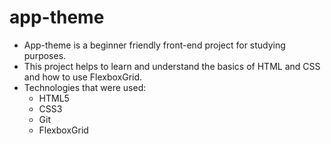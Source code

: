 # app-theme

- App-theme is a beginner friendly front-end project for studying purposes.
- This project helps to learn and understand the basics of HTML and CSS and how to use FlexboxGrid.
- Technologies that were used:
  - HTML5
  - CSS3
  - Git
  - FlexboxGrid
